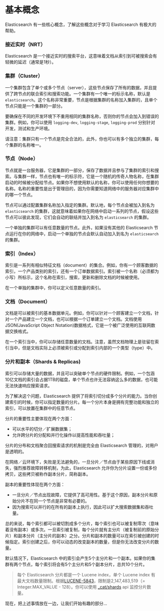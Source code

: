 # 基本概念

Elasticsearch 有一些核心概念，了解这些概念对于学习 Elasticsearch 有极大的帮助。

### 接近实时（NRT）

Elasticsearch 是一个接近实时的搜索平台，这意味着文档从索引到可被搜索会有轻微的延迟（通常是1秒）。

### 集群（Cluster）

一个集群包含了单个或多个节点（server），这些节点保存了所有的数据，并且提供了跨节点的联合索引和搜索功能。一个集群有一个唯一的标示名称，默认是 `elasticsearch`。这个名称非常重要，节点是根据集群的名称加入集群的，且单个节点只能是一个集群的一部分。

要确保在不同的开发环境下不重用相同的集群名称，否则你的节点会加入到错误的集群。例如，你可以使用 `logging-dev`, `logging-stage`, `logging-prod` 分别针对开发，测试和生产环境。

请注意：集群只有一个节点是完全合法的，此外，你也可以有多个独立的集群，每个集群的名称唯一。

### 节点（Node）

节点就是一台服务器，它是集群的一部分，保存了数据并且参与了集群的索引和搜索。与集群一样，节点也有唯一的标示符，它是一个随机的传奇人物名称，在集群启动的时候被分配给节点。如果你不想使用默认的名称，你可以使用任何你想要的名称。名称的重要性是出于管理目的，因为你需要知道网络中的服务器对应集群中的哪一个节点。

节点可以通过配置集群名称加入指定的集群。默认地，每个节点会被加入到名为 `elasticsearch` 的集群，这就意味着如果你在网络中启动一系列的节点，假设这些节点可以彼此发现，它们会自动的联结并加入到名为 `elasticsearch` 的集群。

一个单独的集群可以有任意数量的节点。此外，如果没有其他的 Elasticsearch 节点运行在你的网络中，启动一个单独的节点会默认自动加入到名为 `elasticsearch` 的集群。

### 索引（Index）

索引是一系列有相似特征文档（document）的集合。例如，你有一个顾客数据的索引，一个产品类别的索引，还有一个订单数据索引。索引被一个名称（必须都为小写）所标示，这个名称在索引，搜索，更新和删除文档的时候被使用。

在一个单独的集群中，你可以定义任意数量的索引。

### 文档（Document）

文档是可以被索引的基本数据单元。例如，你可以针对一个顾客建立一个文档，针对一个产品建立一个文档，也可以根据一个订单建立一个文档。文档使用 JSON(JavaScript Object Notation)数据格式，它是一个被广泛使用的互联网数据交换格式。

在一个索引当中，你可以存储任意数量的文档。注意，虽然文档物理上是驻留在索引当中，但是文档实际上必须被索引或分配到索引内部的一个类型（type）中。

### 分片和副本（Shards & Replicas)

索引可以存储大量的数据，并且可以突破单个节点的硬件限制。例如，一个包涵10亿文档的索引会占据1TB的磁盘，单个节点也许无法容纳这么多的数据，也可能无法快速响应搜索请求。

为了解决这个问题，Elasticsearch 提供了将索引切分成多个分片的能力。当你创建索引的时候，你可以指定数量的分片。每一个分片本身是拥有完整功能和独立的索引，可以放置在集群中的任意节点。

分片的重要性主要体现在两个方面：
* 可以水平的切分／扩展数据集；
* 允许跨分片的分配和并行化操作以提高性能和吞吐量；

分片的分布和文档聚合回搜索请求的机制是完全由 Elasticsearch 管理的，对用户是透明的。

在网络／云环境下，失败是无法避免的，一旦分片／节点由于某些原因下线或消失，强烈推荐故障转移机制，为此，Elasticsearch 允许你为分片设置一份或多份拷贝，这些拷贝被称作副本分片，简称副本。

副本的重要性体现在两个方面：
* 一旦分片／节点出现故障，它提供了高可用性。基于这个原因，副本分片和原始分片不在同一个节点是非常有必要的。
* 因为搜索可以并行的在所有的副本上执行，因此可以扩大搜索数据集和吞吐量。

总的来说，每个索引都可以被切割成多个分片，每个索引也可以被复制零次（意味着没有副本）或多次。一旦索引被复制，每个分片就有主分片（被复制前的原始分片）和副本分片（主分片的副本）之分。分片和副本的数量可以在索引被创建的时候指定。索引创建之后，你可以动态的改变副本的数量，但是你无法改变分片的数量。

默认情况下，Elasticsearch 中的索引会产生5个主分片和一个副本。如果你的集群有两个节点，每个索引将会有5个主分片和5个副本分片，总共10个分片。

> 每个 Elasticsearch 分片都是一个 Lucene index，单个 Lucene index 有最大文档数量限制。根据[LUCENE-5843](https://issues.apache.org/jira/browse/LUCENE-5843)，限制是2,147,483,519（= Integer.MAX_VALUE - 128）。你可以使用 [_cat/shards](https://www.elastic.co/guide/en/elasticsearch/reference/current/cat-shards.html) api 监控分片数量。

现在，把上述事情放在一边，让我们开始有趣的部分...